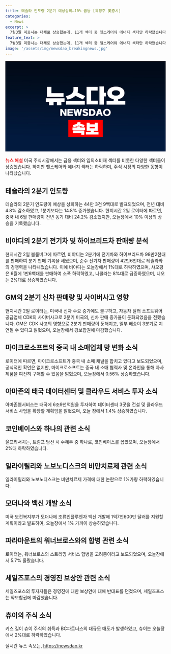 ```yaml
---
title: 테슬라 인도량 2분기 예상상회…10% 급등 [특징주 美증시]
categories:
  - News
excerpt: >
  7월3일 미증시는 대체로 상승했는데, 11개 섹터 중 헬스케어와 에너지 섹터만 하락했습니다. 테슬라는 2분기 인도량이 예상을 상회하며 긍정적인 실적을 얻었고, 중국에서는 판매량이 감소했습니다. 비야디는 전기차 시장에서 양호한 실적을 보였으며, GM은 사이버사고 영향으로 판매량이 둔화되었습니다. 아마존은 태국에 데이터센터를 건설하는 등 글로벌 투자를 확대하고 있으며, 일라이릴리와 노보노디스크는 비만치료제의 고가로 인한 논란에 직면했습니다. 모더나는 백신 개발에 대한 미국 정부의 지원을 받았고, 파라마운트는 워너브로스와의 합병에 대한 소문이 돌았습니다. 세일즈포스의 CEO 보상안에 대한 주주의 반대표가 나왔고, 밈주식 기업 츄이는 키스 길의 지분 증가와 BC파트너스의 대량 매도 소식에 영향을 받아 하락했습니다.
feature_text: >
  7월3일 미증시는 대체로 상승했는데, 11개 섹터 중 헬스케어와 에너지 섹터만 하락했습니다. 테슬라는 2분기 인도량이 예상을 상회하며 긍정적인 실적을 얻었고, 중국에서는 판매량이 감소했습니다. 비야디는 전기차 시장에서 양호한 실적을 보였으며, GM은 사이버사고 영향으로 판매량이 둔화되었습니다. 아마존은 태국에 데이터센터를 건설하는 등 글로벌 투자를 확대하고 있으며, 일라이릴리와 노보노디스크는 비만치료제의 고가로 인한 논란에 직면했습니다. 모더나는 백신 개발에 대한 미국 정부의 지원을 받았고, 파라마운트는 워너브로스와의 합병에 대한 소문이 돌았습니다. 세일즈포스의 CEO 보상안에 대한 주주의 반대표가 나왔고, 밈주식 기업 츄이는 키스 길의 지분 증가와 BC파트너스의 대량 매도 소식에 영향을 받아 하락했습니다.
image: '/assets/img/newsdao_breakingnews.jpg'
---
```


<p><img src="/assets/img/newsdao_breakingnews.jpg" alt="bookingtag 속보" /></p>

<p><b><span style="color: #ee2323;">뉴스 해설</span></b>
미국 주식시장에서는 금융 섹터와 임의소비재 섹터를 비롯한 다양한 섹터들이 상승했습니다. 하지만 헬스케어와 에너지 섹터는 하락하며, 주식 시장의 다양한 동향이 나타났습니다.</p>

<h2 data-ke-size="size26">테슬라의 2분기 인도량</h2>

<p>테슬라의 2분기 인도량이 예상을 상회하는 44만 3천 9백대로 발표되었으며, 전년 대비 4.8% 감소하였고, 1분기보다는 14.8% 증가했습니다. 현지시간 2일 로이터에 따르면, 중국 내 6월 판매량이 전년 동기 대비 24.2% 감소했지만, 오늘장에서 10% 이상의 상승을 기록했습니다.</p>

<h2 data-ke-size="size26">비야디의 2분기 전기차 및 하이브리드차 판매량 분석</h2>

<p>현지시간 2일 블룸버그에 따르면, 비야디는 2분기에 전기차와 하이브리드차 98만2천대를 판매하여 분기 판매 기록을 세웠으며, 순수 전기차 판매량이 42만6천대로 테슬라와의 경쟁력을 나타내었습니다. 이에 비야디는 오늘장에서 1%대로 하락하였으며, 샤오펑은 6월에 1만6백대를 판매하여 소폭 하락하였고, 니콜라는 8%대로 급증하였으며, 니오는 2%대로 상승하였습니다.</p>

<h2 data-ke-size="size26">GM의 2분기 신차 판매량 및 사이버사고 영향</h2>

<p>현지시간 2일 로이터는, 미국내 신차 수요 증가에도 불구하고, 자동차 딜러 소프트웨어 공급업체 CDK의 사이버사고로 2분기 미국의, 신차 판매 증가율이 둔화되었음을 전했습니다. GM은 CDK 사고의 영향으로 2분기 판매량이 둔해지고, 일부 배송이 3분기로 지연될 수 있다고 밝혔으며, 오늘장에서 강보합권에 마감했습니다.</p>

<h2 data-ke-size="size26">마이크로소프트의 중국 내 소매업체 망 변화 소식</h2>

<p>로이터에 따르면, 마이크로소프트가 중국 내 소매 채널을 합치고 있다고 보도되었으며, 공식적인 확언은 없지만, 마이크로소프트는 중국 내 소매 협력사 및 온라인을 통해 자사 제품을 여전히 구매할 수 있음을 밝혔으며, 오늘장에서 0.56% 상승하였습니다.</p>

<h2 data-ke-size="size26">아마존의 태국 데이터센터 및 클라우드 서비스 투자 소식</h2>

<p>아마존웹서비스는 태국에 6조9천억원을 투자하여 데이터센터 3곳을 건설 및 클라우드 서비스 사업을 확장할 계획임을 밝혔으며, 오늘 장에서 1.4% 상승하였습니다.</p>

<h2 data-ke-size="size26">코인베이스와 하나의 관련 소식</h2>

<p>울프리서치는, 트럼프 당선 시 수혜주 중 하나로, 코인베이스를 꼽았으며, 오늘장에서 2%대 하락하였습니다.</p>

<h2 data-ke-size="size26">일라이릴리와 노보노디스크의 비만치료제 관련 소식</h2>

<p>일라이릴리와 노보노디스크는 비만치료제 가격에 대한 논란으로 1%가량 하락하였습니다.</p>

<h2 data-ke-size="size26">모더나와 백신 개발 소식</h2>

<p>미국 보건복지부가 모더나에 조류인플루엔자 백신 개발에 1억7천600만 달러를 지원할 계획이라고 발표하여, 오늘장에서 1% 가까이 상승하였습니다.</p>

<h2 data-ke-size="size26">파라마운트의 워너브로스와의 합병 관련 소식</h2>

<p>로이터는, 워너브로스의 스트리밍 서비스 합병을 고려중이라고 보도되었으며, 오늘장에서 5.7% 올랐습니다.</p>

<h2 data-ke-size="size26">세일즈포스의 경영진 보상안 관련 소식</h2>

<p>세일즈포스의 투자자들은 경영진에 대한 보상안에 대해 반대표를 던졌으며, 세일즈포스는 약보합권에 마감했습니다.</p>

<h2 data-ke-size="size26">츄이의 주식 소식</h2>

<p>키스 길이 츄이 주식의 취득과 BC파트너스의 대규모 매도가 발생하였고, 츄이는 오늘장에서 2%대로 하락하였습니다.</p>
실시간 뉴스 속보는, <a href="https://newsdao.kr" rel="dofollow">https://newsdao.kr</a>


